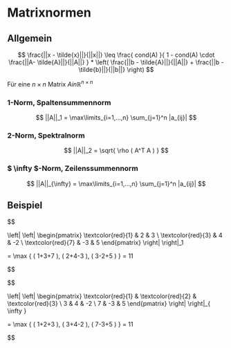 
# Matrixnormen

## Allgemein

$$
	\frac{||x - \tilde{x}||}{||x||}
	\leq
	\frac{
		cond(A)
	}{
		1 - cond(A) \cdot \frac{||A- \tilde{A}||}{||A||}
	}
	*
	\left(
		\frac{||b - \tilde{A}||}{||A||}
		+
		\frac{||b - \tilde{b}||}{||b||}
	\right)
$$

Für eine $n \times n$ Matrix $A in \mathbb{R}^{n \times n }$
### 1-Norm, Spaltensummennorm


$$
||A||_1 = \max\limits_{i=1,…,n} \sum_{j=1}^n |a_{ij}|
$$

### 2-Norm, Spektralnorm

$$
||A||_2 = \sqrt{ \rho ( A^T A ) }
$$


### $ \infty $-Norm, Zeilenssummennorm

$$
||A||_{\infty} = \max\limits_{i=1,…,n} \sum_{j=1}^n |a_{ij}|
$$
## Beispiel

$$

\left|
\left|
\begin{pmatrix}
\textcolor{red}{1} & 2 & 3 \\
\textcolor{red}{3} & 4 & -2 \\
\textcolor{red}{7} & -3 & 5
\end{pmatrix}
\right|
\right|_1


= \max \{
	( 1+3+7 ),
	( 2+4-3 ),
	( 3-2+5 )
	\} = 11

$$

$$

\left|
\left|
\begin{pmatrix}
\textcolor{red}{1} & \textcolor{red}{2} & \textcolor{red}{3}  \\
3 & 4 & -2 \\
7 & -3 & 5
\end{pmatrix}
\right|
\right|_{ \infty }


= \max \{
	( 1+2+3 ),
	( 3+4-2 ),
	( 7-3+5 )
	\} = 11

$$


